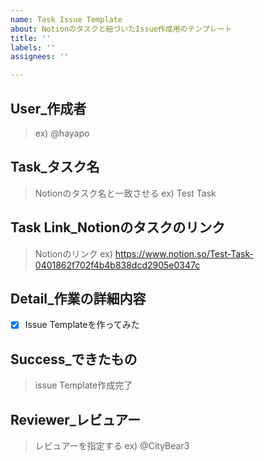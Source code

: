 ```yaml
---
name: Task Issue Template
about: Notionのタスクと紐づいたIssue作成用のテンプレート
title: ''
labels: ''
assignees: ''

---
```


## User_作成者
> ex) @hayapo 
## Task_タスク名
> Notionのタスク名と一致させる
> ex) Test Task
## Task Link_Notionのタスクのリンク
> Notionのリンク
> ex) https://www.notion.so/Test-Task-0401862f702f4b4b838dcd2905e0347c
## Detail_作業の詳細内容
- [x] Issue Templateを作ってみた
## Success_できたもの
> issue Template作成完了
## Reviewer_レビュアー
> レビュアーを指定する
> ex) @CityBear3
